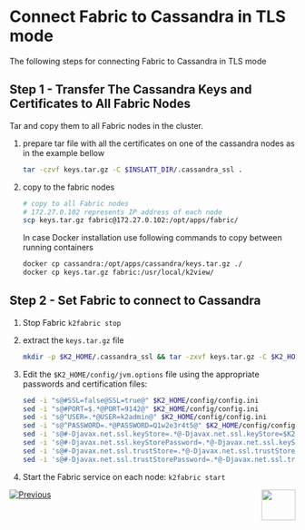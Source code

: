 # Connect Fabric to Cassandra in TLS mode

The following steps for connecting Fabric to Cassandra in TLS mode

## Step 1 - Transfer The Cassandra Keys and Certificates to All Fabric Nodes

Tar and copy them to all  Fabric nodes in the cluster.  

1. prepare tar file with all the certificates on one of the cassandra nodes as in the example bellow

   ~~~bash
   tar -czvf keys.tar.gz -C $INSLATT_DIR/.cassandra_ssl .
   ~~~

2. copy to the fabric nodes

   ~~~bash
   # copy to all Fabric nodes
   # 172.27.0.102 represents IP address of each node
   scp keys.tar.gz fabric@172.27.0.102:/opt/apps/fabric/
   ~~~

   In case Docker installation use following commands to copy between running containers
   ~~~bash
   docker cp cassandra:/opt/apps/cassandra/keys.tar.gz ./
   docker cp keys.tar.gz fabric:/usr/local/k2view/
   ~~~

## Step 2 - Set Fabric to connect to Cassandra

1. Stop Fabric `k2fabric stop`

2. extract the `keys.tar.gz` file

   ~~~bash
   mkdir -p $K2_HOME/.cassandra_ssl && tar -zxvf keys.tar.gz -C $K2_HOME/.cassandra_ssl
   ~~~

3. Edit the `$K2_HOME/config/jvm.options` file using the appropriate passwords and certification files:

    ```bash
    sed -i "s@#SSL=false@SSL=true@" $K2_HOME/config/config.ini
    sed -i "s@#PORT=$.*@PORT=9142@" $K2_HOME/config/config.ini
    sed -i "s@^USER=.*@USER=k2admin@" $K2_HOME/config/config.ini
    sed -i "s@^PASSWORD=.*@PASSWORD=Q1w2e3r4t5@" $K2_HOME/config/config.ini
    sed -i 's@#-Djavax.net.ssl.keyStore=.*@-Djavax.net.ssl.keyStore=$K2_HOME/.cassandra_ssl/cassandra.keystore@g' $K2_HOME/config/jvm.options
    sed -i 's@#-Djavax.net.ssl.keyStorePassword=.*@-Djavax.net.ssl.keyStorePassword=Q1w2e3r4t5@g' $K2_HOME/config/jvm.options
    sed -i 's@#-Djavax.net.ssl.trustStore=.*@-Djavax.net.ssl.trustStore=$K2_HOME/.cassandra_ssl/cassandra.truststore@g' $K2_HOME/config/jvm.options
    sed -i 's@#-Djavax.net.ssl.trustStorePassword=.*@-Djavax.net.ssl.trustStorePassword=Q1w2e3r4t5@g' $K2_HOME/config/jvm.options
    ```

4. Start the Fabric service on each node: `k2fabric start`




[![Previous](/articles/images/Previous.png)](/articles/99_fabric_infras/devops/04_cassandra_hardening.md)[<img align="right" width="60" height="54" src="/articles/images/Next.png">](/articles/99_fabric_infras/devops/06_kafka_hardening.md)
